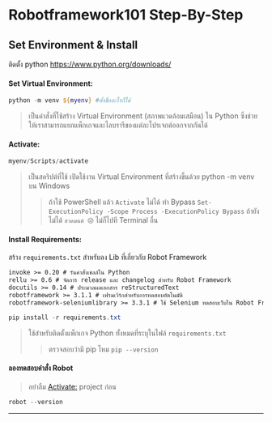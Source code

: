 Robotframework101 Step-By-Step
===============
Set Environment & Install
---------------
ติดตั้ง python https://www.python.org/downloads/

#### Set Virtual Environment:
```powershell 
python -m venv ${myenv} #ตั้งชื่ออะไรก็ได้
```
> เป็นคำสั่งที่ใช้สร้าง Virtual Environment (สภาพแวดล้อมเสมือน) ใน Python ซึ่งช่วยให้เราสามารถแยกแพ็กเกจและไลบรารีของแต่ละโปรเจกต์ออกจากกันได้

#### Activate:
```powershell 
myenv/Scripts/activate 
```
> เป็นสคริปต์ที่ใช้ เปิดใช้งาน Virtual Environment ที่สร้างขึ้นด้วย python -m venv บน Windows
>> ถ้าใช้ PowerShell แล้ว `Activate` ไม่ได้ ทำ Bypass ```Set-ExecutionPolicy -Scope Process -ExecutionPolicy Bypass``` ถ้ายังไม่ได้ `สวดมนต์ 😒` ไม่ก็ไปที Terminal อื่น

#### Install Requirements:
สร้าง ` requirements.txt ` สำหรับลง Lib ที่เกี่ยวกับ Robot Framework

```txt
invoke >= 0.20 # รันคำสั่งเชลล์ใน Python
rellu >= 0.6 # จัดการ release และ changelog สำหรับ Robot Framework
docutils >= 0.14 # ประมวลผลเอกสาร reStructuredText
robotframework >= 3.1.1 # เฟรมเวิร์กสำหรับการทดสอบอัตโนมัติ
robotframework-seleniumlibrary >= 3.3.1 # ใช้ Selenium ทดสอบเว็บใน Robot Framework
```

```powershell
pip install -r requirements.txt
```
> ใช้สำหรับติดตั้งแพ็กเกจ Python ทั้งหมดที่ระบุในไฟล์ `requirements.txt`
>> ตรวจสอบว่ามี pip ไหม `pip --version`

#### ลองทดสอบคำสั่ง Robot 
> อย่าลืม [Activate:](#activate) project ก่อน

```powershell
robot --version
```


---------------


